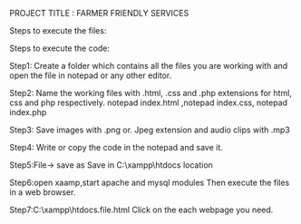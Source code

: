 PROJECT TITLE : FARMER FRIENDLY SERVICES 

Steps to execute the files:



Steps to execute the code:

Step1: Create a folder which contains all the files you are working with 
       and open the file in notepad or any other editor.


Step2: Name the working files with .html, .css and .php extensions 
       for html, css and php respectively.
       notepad index.html ,notepad index.css, notepad index.php


Step3: Save images with .png or. Jpeg extension and audio clips with .mp3


Step4: Write or copy the code in the notepad and save it.

Step5:File-> save as
       Save in C:\xampp\htdocs location

Step6:open xaamp,start apache and mysql modules
      Then execute the files in a web browser.

Step7:C:\xampp\htdocs.file.html
      Click on the each webpage you need.
